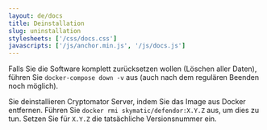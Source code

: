 ```yaml
---
layout: de/docs
title: Deinstallation
slug: uninstallation
stylesheets: ['/css/docs.css']
javascripts: ['/js/anchor.min.js', '/js/docs.js']
---
```

Falls Sie die Software komplett zurücksetzen wollen (Löschen aller Daten), führen Sie `docker-compose down -v` aus (auch nach dem regulären Beenden noch möglich).

Sie deinstallieren Cryptomator Server, indem Sie das Image aus Docker entfernen. Führen Sie `docker rmi skymatic/defendor:X.Y.Z` aus, um dies zu tun. Setzen Sie für `X.Y.Z` die tatsächliche Versionsnummer ein.
